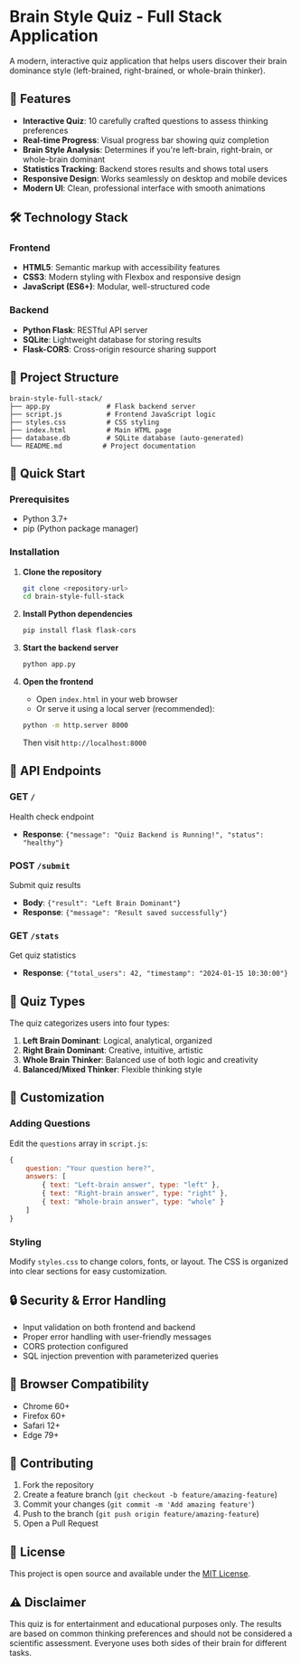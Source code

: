 # Brain Style Quiz - Full Stack Application

A modern, interactive quiz application that helps users discover their brain dominance style (left-brained, right-brained, or whole-brain thinker).

## 🚀 Features

- **Interactive Quiz**: 10 carefully crafted questions to assess thinking preferences
- **Real-time Progress**: Visual progress bar showing quiz completion
- **Brain Style Analysis**: Determines if you're left-brain, right-brain, or whole-brain dominant
- **Statistics Tracking**: Backend stores results and shows total users
- **Responsive Design**: Works seamlessly on desktop and mobile devices
- **Modern UI**: Clean, professional interface with smooth animations

## 🛠 Technology Stack

### Frontend
- **HTML5**: Semantic markup with accessibility features
- **CSS3**: Modern styling with Flexbox and responsive design
- **JavaScript (ES6+)**: Modular, well-structured code

### Backend
- **Python Flask**: RESTful API server
- **SQLite**: Lightweight database for storing results
- **Flask-CORS**: Cross-origin resource sharing support

## 📁 Project Structure

```
brain-style-full-stack/
├── app.py              # Flask backend server
├── script.js           # Frontend JavaScript logic
├── styles.css          # CSS styling
├── index.html          # Main HTML page
├── database.db         # SQLite database (auto-generated)
└── README.md          # Project documentation
```

## 🚀 Quick Start

### Prerequisites
- Python 3.7+
- pip (Python package manager)

### Installation

1. **Clone the repository**
   ```bash
   git clone <repository-url>
   cd brain-style-full-stack
   ```

2. **Install Python dependencies**
   ```bash
   pip install flask flask-cors
   ```

3. **Start the backend server**
   ```bash
   python app.py
   ```

4. **Open the frontend**
   - Open `index.html` in your web browser
   - Or serve it using a local server (recommended):
   ```bash
   python -m http.server 8000
   ```
   Then visit `http://localhost:8000`

## 🔧 API Endpoints

### GET `/`
Health check endpoint
- **Response**: `{"message": "Quiz Backend is Running!", "status": "healthy"}`

### POST `/submit`
Submit quiz results
- **Body**: `{"result": "Left Brain Dominant"}`
- **Response**: `{"message": "Result saved successfully"}`

### GET `/stats`
Get quiz statistics
- **Response**: `{"total_users": 42, "timestamp": "2024-01-15 10:30:00"}`

## 🧠 Quiz Types

The quiz categorizes users into four types:

1. **Left Brain Dominant**: Logical, analytical, organized
2. **Right Brain Dominant**: Creative, intuitive, artistic
3. **Whole Brain Thinker**: Balanced use of both logic and creativity
4. **Balanced/Mixed Thinker**: Flexible thinking style

## 🎨 Customization

### Adding Questions
Edit the `questions` array in `script.js`:

```javascript
{
    question: "Your question here?",
    answers: [
        { text: "Left-brain answer", type: "left" },
        { text: "Right-brain answer", type: "right" },
        { text: "Whole-brain answer", type: "whole" }
    ]
}
```

### Styling
Modify `styles.css` to change colors, fonts, or layout. The CSS is organized into clear sections for easy customization.

## 🔒 Security & Error Handling

- Input validation on both frontend and backend
- Proper error handling with user-friendly messages
- CORS protection configured
- SQL injection prevention with parameterized queries

## 📱 Browser Compatibility

- Chrome 60+
- Firefox 60+
- Safari 12+
- Edge 79+

## 🤝 Contributing

1. Fork the repository
2. Create a feature branch (`git checkout -b feature/amazing-feature`)
3. Commit your changes (`git commit -m 'Add amazing feature'`)
4. Push to the branch (`git push origin feature/amazing-feature`)
5. Open a Pull Request

## 📄 License

This project is open source and available under the [MIT License](LICENSE).

## ⚠️ Disclaimer

This quiz is for entertainment and educational purposes only. The results are based on common thinking preferences and should not be considered a scientific assessment. Everyone uses both sides of their brain for different tasks.
